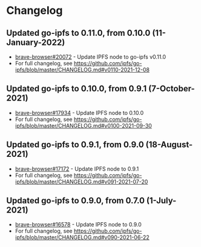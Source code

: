 # Changelog

## Updated go-ipfs to 0.11.0, from 0.10.0 (11-January-2022)
- [brave-browser#20072](https://github.com/brave/brave-browser/issues/20072) - Update IPFS node to go-ipfs v0.11.0
- For full changelog, see https://github.com/ipfs/go-ipfs/blob/master/CHANGELOG.md#v0110-2021-12-08

## Updated go-ipfs to 0.10.0, from 0.9.1 (7-October-2021)
 - [brave-browser#17934](https://github.com/brave/brave-browser/issues/17934) - Update IPFS node to 0.10.0
 - For full changelog, see https://github.com/ipfs/go-ipfs/blob/master/CHANGELOG.md#v0100-2021-09-30

## Updated go-ipfs to 0.9.1, from 0.9.0 (18-August-2021)
 - [brave-browser#17172](https://github.com/brave/brave-browser/issues/17172) - Update IPFS node to 0.9.1
 - For full changelog, see https://github.com/ipfs/go-ipfs/blob/master/CHANGELOG.md#v091-2021-07-20

## Updated go-ipfs to 0.9.0, from 0.7.0 (1-July-2021)
 - [brave-browser#16578](https://github.com/brave/brave-browser/issues/16578) - Update IPFS node to 0.9.0
 - For full changelog, see https://github.com/ipfs/go-ipfs/blob/master/CHANGELOG.md#v090-2021-06-22
